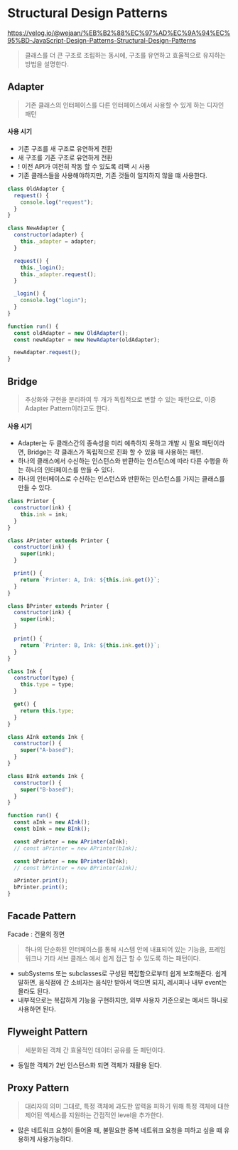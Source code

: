 # Structural Design Patterns

https://velog.io/@wejaan/%EB%B2%88%EC%97%AD%EC%9A%94%EC%95%BD-JavaScript-Design-Patterns-Structural-Design-Patterns

> 클래스를 더 큰 구조로 조립하는 동시에, 구조를 유연하고 효율적으로 유지하는 방법을 설명한다.

## Adapter

> 기존 클래스의 인터페이스를 다른 인터페이스에서 사용할 수 있게 하는 디자인 패턴

#### 사용 시기

- 기존 구조를 새 구조로 유연하게 전환
- 새 구조를 기존 구조로 유연하게 전환
- ! 이전 API가 여전히 작동 할 수 있도록 리팩 시 사용
- 기존 클래스들을 사용해야하지만, 기존 것들이 일지하지 않을 떄 사용한다.

```javascript
class OldAdapter {
  request() {
    console.log("request");
  }
}

class NewAdapter {
  constructor(adapter) {
    this._adapter = adapter;
  }

  request() {
    this._login();
    this._adapter.request();
  }

  _login() {
    console.log("login");
  }
}

function run() {
  const oldAdapter = new OldAdapter();
  const newAdapter = new NewAdapter(oldAdapter);

  newAdapter.request();
}
```

## Bridge

> 추상화와 구현을 분리하여 두 개가 독립적으로 변할 수 있는 패턴으로, 이중 Adapter Pattern이라고도 한다.

#### 사용 시기

- Adapter는 두 클래스간의 종속성을 미리 예측하지 못하고 개발 시 필요 패턴이라면, Bridge는 각 클래스가 독립적으로 진화 할 수 있을 때 사용하는 패턴.
- 하나의 클래스에서 수신하는 인스턴스와 반환하는 인스턴스에 따라 다른 수행을 하는 하나의 인터페이스를 만들 수 있다.
- 하나의 인터페이스로 수신하는 인스턴스와 반환하는 인스턴스를 가지는 클래스를 만들 수 있다.

```javascript
class Printer {
  constructor(ink) {
    this.ink = ink;
  }
}

class APrinter extends Printer {
  constructor(ink) {
    super(ink);
  }

  print() {
    return `Printer: A, Ink: ${this.ink.get()}`;
  }
}

class BPrinter extends Printer {
  constructor(ink) {
    super(ink);
  }

  print() {
    return `Printer: B, Ink: ${this.ink.get()}`;
  }
}

class Ink {
  constructor(type) {
    this.type = type;
  }

  get() {
    return this.type;
  }
}

class AInk extends Ink {
  constructor() {
    super("A-based");
  }
}

class BInk extends Ink {
  constructor() {
    super("B-based");
  }
}

function run() {
  const aInk = new AInk();
  const bInk = new BInk();

  const aPrinter = new APrinter(aInk);
  // const aPrinter = new APrinter(bInk);

  const bPrinter = new BPrinter(bInk);
  // const bPrinter = new BPrinter(aInk);

  aPrinter.print();
  bPrinter.print();
}
```

## Facade Pattern

Facade : 건물의 정면

> 하나의 단순화된 인터페이스를 통해 시스템 안에 내표되어 있는 기능을, 프레임워크나 기타 서브 클래스 에서 쉽게 접근 할 수 있도록 하는 패턴이다.

- subSystems 또는 subclasses로 구성된 복잡함으로부터 쉽게 보호해준다. 쉽게 말하면, 음식점에 간 소비자는 음식만 받아서 먹으면 되지, 레시피나 내부 event는 몰라도 된다.
- 내부적으로는 복잡하게 기능을 구현하지만, 외부 사용자 기준으로는 메서드 하나로 사용하면 된다.

## Flyweight Pattern

> 세분화된 객체 간 효율적인 데이터 공유를 둔 페턴이다.

- 동일한 객체가 2번 인스턴스화 되면 객체가 재활용 된다.

## Proxy Pattern

> 대리자의 의미 그대로, 특정 객체에 과도한 압력을 피하기 위해 특정 객체에 대한 제어된 엑세스를 지원하는 간접적인 level을 추가한다.

- 많은 네트워크 요청이 들어올 때, 불필요한 중복 네트워크 요청을 피하고 싶을 떄 유용하게 사용가능하다.
